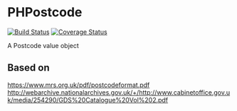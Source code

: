 # PHPostcode

[![Build Status](https://travis-ci.org/dank00/PHPostcode.svg?branch=master)](https://travis-ci.org/dank00/PHPostcode)
[![Coverage Status](https://coveralls.io/repos/github/dank00/PHPostcode/badge.svg?branch=coveralls)](https://coveralls.io/github/dank00/PHPostcode?branch=coveralls)

A Postcode value object

## Based on

https://www.mrs.org.uk/pdf/postcodeformat.pdf
http://webarchive.nationalarchives.gov.uk/+/http://www.cabinetoffice.gov.uk/media/254290/GDS%20Catalogue%20Vol%202.pdf
